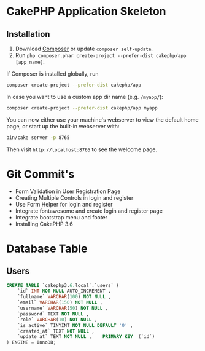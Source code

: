 # CakePHP Application Skeleton

## Installation

1. Download [Composer](https://getcomposer.org/doc/00-intro.md) or update `composer self-update`.
2. Run `php composer.phar create-project --prefer-dist cakephp/app [app_name]`.

If Composer is installed globally, run

```bash
composer create-project --prefer-dist cakephp/app
```

In case you want to use a custom app dir name (e.g. `/myapp/`):

```bash
composer create-project --prefer-dist cakephp/app myapp
```

You can now either use your machine's webserver to view the default home page, or start
up the built-in webserver with:

```bash
bin/cake server -p 8765
```

Then visit `http://localhost:8765` to see the welcome page.


# Git Commit's

- Form Validation in User Registration Page
- Creating Multiple Controls in login and register
- Use Form Helper for login and register
- Integrate fontawesome and create login and register page
- Integrate bootstrap menu and footer
- Installing CakePHP 3.6

# Database Table

## Users

```sql
CREATE TABLE `cakephp3.6.local`.`users` ( 
    `id` INT NOT NULL AUTO_INCREMENT ,  
    `fullname` VARCHAR(100) NOT NULL ,  
    `email` VARCHAR(150) NOT NULL ,  
    `username` VARCHAR(50) NOT NULL ,  
    `password` TEXT NOT NULL ,  
    `role` VARCHAR(10) NOT NULL ,  
    `is_active` TINYINT NOT NULL DEFAULT '0' ,  
    `created_at` TEXT NOT NULL ,  
    `update_at` TEXT NOT NULL ,    PRIMARY KEY  (`id`)
) ENGINE = InnoDB;
```